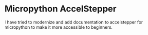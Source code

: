 # Micropython AccelStepper

I have tried to modernize and add documentation to accelstepper for micropython to make it more accessible to beginners.
